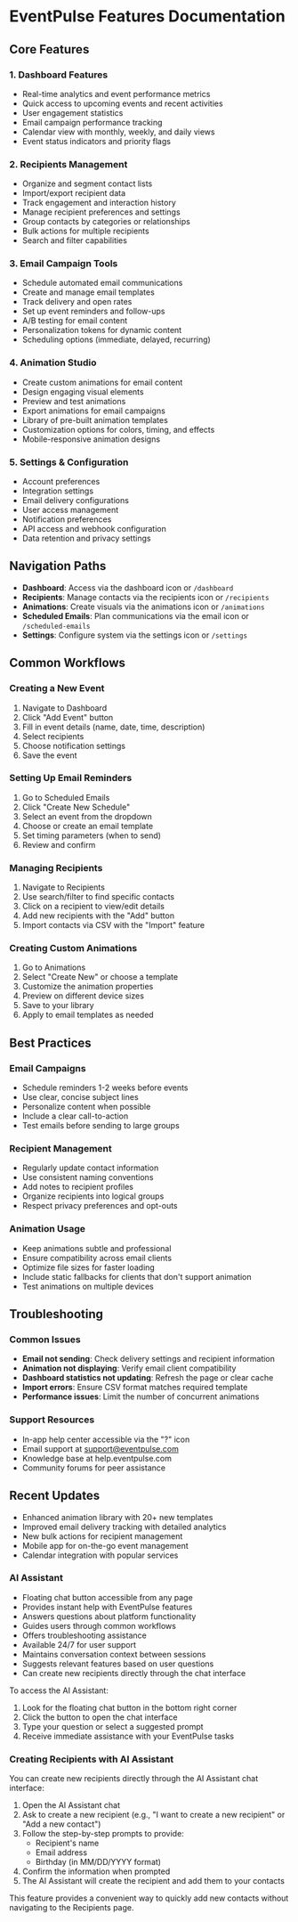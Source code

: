 # EventPulse Features Documentation

## Core Features

### 1. Dashboard Features

- Real-time analytics and event performance metrics
- Quick access to upcoming events and recent activities
- User engagement statistics
- Email campaign performance tracking
- Calendar view with monthly, weekly, and daily views
- Event status indicators and priority flags

### 2. Recipients Management

- Organize and segment contact lists
- Import/export recipient data
- Track engagement and interaction history
- Manage recipient preferences and settings
- Group contacts by categories or relationships
- Bulk actions for multiple recipients
- Search and filter capabilities

### 3. Email Campaign Tools

- Schedule automated email communications
- Create and manage email templates
- Track delivery and open rates
- Set up event reminders and follow-ups
- A/B testing for email content
- Personalization tokens for dynamic content
- Scheduling options (immediate, delayed, recurring)

### 4. Animation Studio

- Create custom animations for email content
- Design engaging visual elements
- Preview and test animations
- Export animations for email campaigns
- Library of pre-built animation templates
- Customization options for colors, timing, and effects
- Mobile-responsive animation designs

### 5. Settings & Configuration

- Account preferences
- Integration settings
- Email delivery configurations
- User access management
- Notification preferences
- API access and webhook configuration
- Data retention and privacy settings

## Navigation Paths

- **Dashboard**: Access via the dashboard icon or `/dashboard`
- **Recipients**: Manage contacts via the recipients icon or `/recipients`
- **Animations**: Create visuals via the animations icon or `/animations`
- **Scheduled Emails**: Plan communications via the email icon or `/scheduled-emails`
- **Settings**: Configure system via the settings icon or `/settings`

## Common Workflows

### Creating a New Event

1. Navigate to Dashboard
2. Click "Add Event" button
3. Fill in event details (name, date, time, description)
4. Select recipients
5. Choose notification settings
6. Save the event

### Setting Up Email Reminders

1. Go to Scheduled Emails
2. Click "Create New Schedule"
3. Select an event from the dropdown
4. Choose or create an email template
5. Set timing parameters (when to send)
6. Review and confirm

### Managing Recipients

1. Navigate to Recipients
2. Use search/filter to find specific contacts
3. Click on a recipient to view/edit details
4. Add new recipients with the "Add" button
5. Import contacts via CSV with the "Import" feature

### Creating Custom Animations

1. Go to Animations
2. Select "Create New" or choose a template
3. Customize the animation properties
4. Preview on different device sizes
5. Save to your library
6. Apply to email templates as needed

## Best Practices

### Email Campaigns

- Schedule reminders 1-2 weeks before events
- Use clear, concise subject lines
- Personalize content when possible
- Include a clear call-to-action
- Test emails before sending to large groups

### Recipient Management

- Regularly update contact information
- Use consistent naming conventions
- Add notes to recipient profiles
- Organize recipients into logical groups
- Respect privacy preferences and opt-outs

### Animation Usage

- Keep animations subtle and professional
- Ensure compatibility across email clients
- Optimize file sizes for faster loading
- Include static fallbacks for clients that don't support animation
- Test animations on multiple devices

## Troubleshooting

### Common Issues

- **Email not sending**: Check delivery settings and recipient information
- **Animation not displaying**: Verify email client compatibility
- **Dashboard statistics not updating**: Refresh the page or clear cache
- **Import errors**: Ensure CSV format matches required template
- **Performance issues**: Limit the number of concurrent animations

### Support Resources

- In-app help center accessible via the "?" icon
- Email support at support@eventpulse.com
- Knowledge base at help.eventpulse.com
- Community forums for peer assistance

## Recent Updates

- Enhanced animation library with 20+ new templates
- Improved email delivery tracking with detailed analytics
- New bulk actions for recipient management
- Mobile app for on-the-go event management
- Calendar integration with popular services

### AI Assistant

- Floating chat button accessible from any page
- Provides instant help with EventPulse features
- Answers questions about platform functionality
- Guides users through common workflows
- Offers troubleshooting assistance
- Available 24/7 for user support
- Maintains conversation context between sessions
- Suggests relevant features based on user questions
- Can create new recipients directly through the chat interface

To access the AI Assistant:

1. Look for the floating chat button in the bottom right corner
2. Click the button to open the chat interface
3. Type your question or select a suggested prompt
4. Receive immediate assistance with your EventPulse tasks

### Creating Recipients with AI Assistant

You can create new recipients directly through the AI Assistant chat interface:

1. Open the AI Assistant chat
2. Ask to create a new recipient (e.g., "I want to create a new recipient" or "Add a new contact")
3. Follow the step-by-step prompts to provide:
   - Recipient's name
   - Email address
   - Birthday (in MM/DD/YYYY format)
4. Confirm the information when prompted
5. The AI Assistant will create the recipient and add them to your contacts

This feature provides a convenient way to quickly add new contacts without navigating to the Recipients page.
